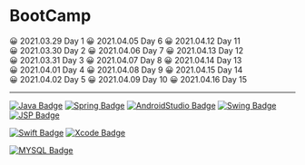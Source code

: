 # BootCamp


 
 😀 2021.03.29 Day 1   😀 2021.04.05 Day 6 😀 2021.04.12 Day 11<br>
 😀 2021.03.30 Day 2   😀 2021.04.06 Day 7 😀 2021.04.13 Day 12<br>
 😀 2021.03.31 Day 3   😀 2021.04.07 Day 8 😀 2021.04.14 Day 13<br>
 😀 2021.04.01 Day 4   😀 2021.04.08 Day 9 😀 2021.04.15 Day 14<br>
 😀 2021.04.02 Day 5   😀 2021.04.09 Day 10 😀 2021.04.16 Day 15<br>
 



<hr></hr>

[![Java Badge](https://img.shields.io/badge/Java-007396?style=for-the-badge&logo=java&logoColor=black)](http://java.com/) 
[![Spring Badge](https://img.shields.io/badge/Spring-6DB33F?style=for-the-badge&logo=spring&logoColor=black)](http://spring.io/)
[![AndroidStudio Badge](https://img.shields.io/badge/Androidstudio-3DDC84?style=for-the-badge&logo=android-studio&logoColor=black)](http://developer.android.com/)
[![Swing Badge](https://img.shields.io/badge/Swing-3DDC84?style=for-the-badge&logo=swing&logoColor=black)](http://javatpoint.com/)
[![JSP Badge](https://img.shields.io/badge/JSP-3DDC84?style=for-the-badge&logo=jsp&logoColor=black)](https://www.oracle.com/java/technologies/jspt.html)


[![Swift Badge](https://img.shields.io/badge/Swift-FA7343?style=for-the-badge&logo=swift&logoColor=black)](http://developer.apple.com/)
[![Xcode Badge](https://img.shields.io/badge/Xcode-1575F9?style=for-the-badge&logo=xcode&logoColor=black)](http://developer.apple.com/)


[![MYSQL Badge](https://img.shields.io/badge/MYSQL-3DDC84?style=for-the-badge&logo=sql&logoColor=black)](https://www.dev.sql.com)
